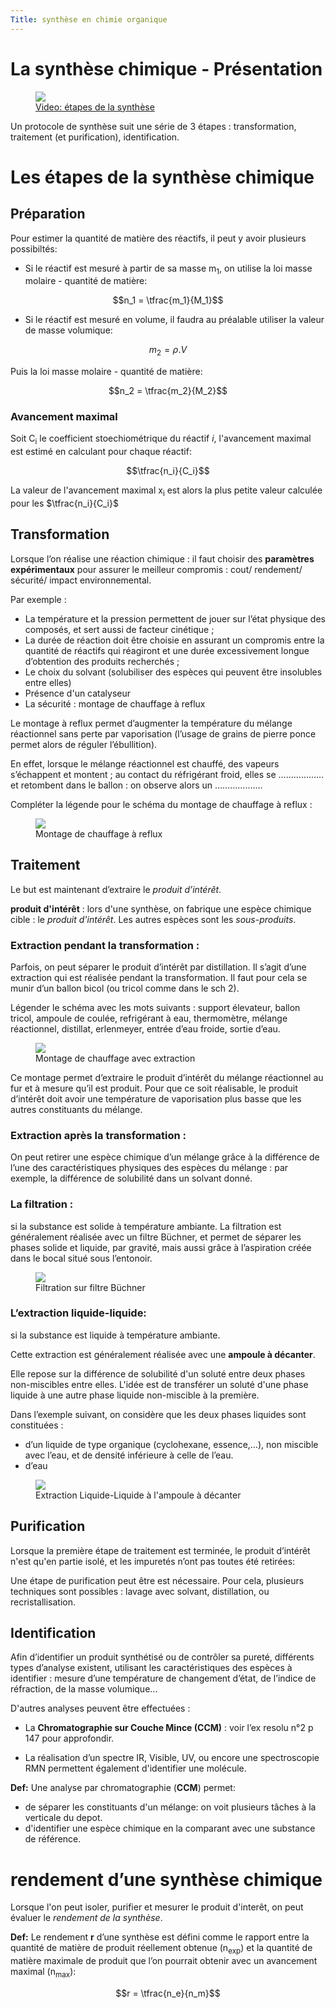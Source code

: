 ```yaml
---
Title: synthèse en chimie organique
---
```


# La synthèse chimique - Présentation

<a href="https://youtu.be/frib5B7SBZg" target=_blank>
<figure>
  <img src="../images/synthese.png">
  <figcaption>Video: étapes de la synthèse</figcaption>
</figure></a>

Un protocole de synthèse suit une série de 3 étapes : transformation, traitement (et purification), identification.

# Les étapes de la synthèse chimique
## Préparation
Pour estimer la quantité de matière des réactifs, il peut y avoir plusieurs possibiltés:

* Si le réactif est mesuré à partir de sa masse m<sub>1</sub>, on utilise la loi masse molaire - quantité de matière:

$$n_1 = \tfrac{m_1}{M_1}$$

* Si le réactif est mesuré en volume, il faudra au préalable utiliser la valeur de masse volumique:

$$m_2 = \rho.V$$

Puis la loi masse molaire - quantité de matière:

$$n_2 = \tfrac{m_2}{M_2}$$

### Avancement maximal
Soit C<sub>i</sub> le coefficient stoechiométrique du réactif <i>i</i>, l'avancement maximal est estimé en calculant pour chaque réactif:

$$\tfrac{n_i}{C_i}$$

La valeur de l'avancement maximal x<sub>i</sub> est alors la plus petite valeur calculée pour les $\tfrac{n_i}{C_i}$

## Transformation

Lorsque l’on réalise une réaction chimique : il faut choisir des **paramètres expérimentaux** pour assurer le meilleur compromis : cout/ rendement/ sécurité/ impact environnemental.

Par exemple : 

* La température et la pression permettent de jouer sur l’état physique des composés, et sert aussi de facteur cinétique ;
* La durée de réaction doit être choisie en assurant un compromis entre la quantité de réactifs qui réagiront et une durée excessivement longue d’obtention des produits recherchés ;
* Le choix du solvant  (solubiliser des espèces qui peuvent être insolubles entre elles)
* Présence d'un catalyseur
* La sécurité : montage de chauffage à reflux

Le montage à reflux permet d’augmenter la température du mélange réactionnel sans perte par vaporisation (l’usage de grains de pierre ponce permet alors de réguler l’ébullition).

En effet, lorsque le mélange réactionnel est chauffé, des vapeurs s’échappent et montent ; au contact du réfrigérant froid, elles se ………………    et retombent dans le ballon : on observe alors un ……………….

Compléter la légende pour le schéma du montage de chauffage à reflux :

<figure>
  <img src="../images/reflux.png">
  <figcaption>Montage de chauffage à reflux</figcaption>
</figure>

## Traitement

Le but est maintenant d’extraire le *produit d’intérêt*.

**produit d'intérêt** : lors d'une synthèse, on fabrique une espèce chimique cible : le *produit d'intérêt*. Les autres espèces sont les *sous-produits*. 

### Extraction pendant la transformation :
Parfois, on peut séparer le produit d’intérêt par distillation. Il s’agit d’une extraction qui est réalisée pendant la transformation. Il faut pour cela se munir d’un ballon bicol (ou tricol comme dans le sch 2).

Légender le schéma avec les mots suivants : support élevateur, ballon tricol, ampoule de coulée, refrigérant à eau, thermomètre, mélange réactionnel, distillat, erlenmeyer, entrée d’eau froide, sortie d’eau.

 
<figure>
  <img src="../images/distillation.png">
  <figcaption>Montage de chauffage avec extraction</figcaption>
</figure>

Ce montage permet d’extraire le produit d’intérêt du mélange réactionnel au fur et à mesure qu’il est produit. Pour que ce soit réalisable, le produit d’intérêt doit avoir une température de vaporisation plus basse que les autres constituants du mélange.

### Extraction après la transformation :
On peut retirer une espèce chimique d’un mélange grâce à la différence de l’une des caractéristiques physiques des espèces du mélange : par exemple, la différence de solubilité dans un solvant donné.

### La filtration :
si la substance est solide à température ambiante.
La filtration est généralement réalisée avec un filtre Büchner, et permet de séparer les phases solide et liquide, par gravité, mais aussi grâce à l’aspiration créée dans le bocal situé sous l’entonoir.

<figure>
  <img src="../images/buchner.png">
  <figcaption>Filtration sur filtre Büchner</figcaption>
</figure>


### L’extraction liquide-liquide:
si la substance est liquide à température ambiante.

Cette extraction est généralement réalisée avec une **ampoule à décanter**.

Elle repose sur la différence de solubilité d'un soluté entre deux phases non-miscibles entre elles. L'idée est de transférer un soluté d'une phase liquide à une autre phase liquide non-miscible à la première.

Dans l’exemple suivant, on considère que les deux phases liquides sont constituées : 

- d’un liquide de type organique (cyclohexane, essence,…), non miscible avec l’eau, et de densité inférieure à celle de l’eau.
- d’eau

<figure>
  <img src="/docs/PC_2nde/chimie/pages/img/extraction Liquide Liquide.jpg">
  <figcaption>Extraction Liquide-Liquide à l'ampoule à décanter</figcaption>
</figure>

## Purification

Lorsque la première étape de traitement est terminée, le produit d’intérêt n'est qu'en partie isolé, et les impuretés n’ont pas toutes été retirées:

Une étape de purification peut être est nécessaire. Pour cela, plusieurs techniques sont possibles : lavage avec solvant, distillation, ou recristallisation. 



## Identification

Afin d’identifier un produit synthétisé ou de contrôler sa pureté, différents types d’analyse existent, utilisant les caractéristiques des espèces à identifier : mesure d’une température de changement d’état, de l’indice de réfraction, de la masse volumique...

D'autres analyses peuvent être effectuées : 

* La **Chromatographie sur Couche Mince (CCM)** : voir l’ex resolu  n°2 p 147 pour approfondir.

* La réalisation d’un spectre IR, Visible, UV, ou encore une spectroscopie RMN permettent également d'identifier une molécule.

**Def:** Une analyse par chromatographie (**CCM**) permet:

  * de séparer les constituants d'un mélange: on voit plusieurs tâches à la verticale du depot.
  * d'identifier une espèce chimique en la comparant avec une substance de référence. 


# rendement d’une synthèse chimique
Lorsque l'on peut isoler, purifier et mesurer le produit d'interêt, on peut évaluer le *rendement de la synthèse*.

**Def:** Le rendement **r** d’une synthèse est défini comme le rapport entre la quantité de matière de produit réellement obtenue (n<sub>exp</sub>) et la quantité de matière maximale de produit que l’on pourrait obtenir avec un avancement maximal (n<sub>max</sub>):

$$r = \tfrac{n_e}{n_m}$$







